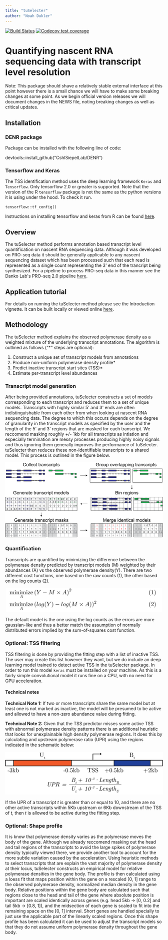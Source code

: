 ```yaml
---
title: "tuSelecter"
author: "Noah Dukler"
---
```


<!-- badges: start -->
[![Build Status](https://travis-ci.org/CshlSiepelLab/DENR.svg?branch=master)](https://travis-ci.org/CshlSiepelLab/DENR)
[![Codecov test coverage](https://codecov.io/gh/CshlSiepelLab/DENR/branch/master/graph/badge.svg)](https://codecov.io/gh/CshlSiepelLab/DENR?branch=master)
<!-- badges: end -->

# Quantifying nascent RNA sequencing data with transcript level resolution

Note: This package should shave a relatively stable external interface at this point
however there is a small chance we will have to make some breaking changes at some point.
As we begin official version releases we will document changes in the NEWS file, noting
breaking changes as well as critical updates.

## Installation
### DENR package
Package can be installed with the following line of code:

devtools::install_github("CshlSiepelLab/DENR")

### Tensorflow and Keras
The TSS identification method uses the deep learning framework `Keras` and `Tensorflow`.
Only tensorflow 2.0 or greater is supported. Note that the version of the R `tensorflow`
package is not the same as the python versions it is using under the hood. To check it
run.
```
tensorflow::tf_config()

```

Instructions on installing tensorflow and keras from R can be found
[here](https://tensorflow.rstudio.com/reference/keras/install_keras/).


## Overview
The tuSelecter method performs annotation based transcript level quantification on
nascent RNA sequencing data. Although it was developed on PRO-seq data it should be
generally applicable to any nascent sequencing dataset which has been processed such that
each read is represented as a single count representing the 3' end of the trancript being
synthesized. For a pipeline to process PRO-seq data in this manner see the Danko Lab's
PRO-seq 2.0 pipeline [here](https://github.com/Danko-Lab/proseq2.0).

## Application tutorial

For details on running the tuSelecter method please see the Introduction vignette. It can
be built locally or viewed online [here](https://rpubs.com/ndukler/tuSelecterIntro).

## Methodology
The tuSelecter method explains the observed polymerase density as a weighted mixture of
the underlying transcript annotations. The algorithm is outlined as follows ("*" steps
are optional):

1. Construct a unique set of transcript models from annotations
2. Produce non-uniform polymerase density profile*
3. Predict inactive transcript start sites (TSS)*
4. Estimate per-transcript level abundances

### Transcript model generation
After being provided annotations, tuSelecter constructs a set of models corresponding
to each transcript and reduces them to a set of unique models. Transcripts with highly
similar 5' and 3' ends are often indistinguishable from each other from when looking at
nascent RNA sequencing data. The degree to which this occurs depends on the degree of
granularity in the transcript models as specified by the user and the length of the
5' and 3' regions that are masked for each transcript. We reccomend masking roughly +/-
1kb for all transcripts as intiation and especially termination are messy processes
producing highly noisy signals and thus ignoring them generally improves the performance
of tuSelecter. tuSelecter then reduces these non-identifiable transcripts to a shared
model. This process is outlined in the figure below.

![Schematic of tuSelecter model generation](man/figures/transcript_model_generation.png)

### Quantification
Transcripts are quantified by minimizing the difference between the polymerase density
predicted by transcript models (M) weighted by their abundances (A) vs the observed
polymerase density(Y). There are two different cost functions, one based on the raw
counts (1), the other based on the log counts (2).

<p style="text-align:center;">
<img src="man/figures/optimization.png" width="500" />
</p>

The default model is the one using the log counts as the errors are more gaussian-like
and thus a better match the assumption of normally distributed errors implied by the
sum-of-squares cost function.

### Optional: TSS filtering
TSS filtering is done by providing the fitting step with a list of inactive TSS. The user
may create this list however they want, but we do include an deep learning model trained
to detect active TSS in the tuSelecter package. In order to run this model `keras` must
be installed on your machine. As this is a fairly simple convolutional model it runs fine
on a CPU, with no need for GPU acceleration.

#### Technical notes
**Technical Note 1:** If two or more transcripts share the same model but at least one is
not marked as inactive, the model will be presumed to be active and allowed to have a
non-zero abundance value during fitting.

**Technical Note 2:** Given that the TSS predictor misses some active TSS with abnormal
polymerase density patterns there is an additional heuristic that looks for unexplainable
high density polymerase regions. It does this by calculating and upstream polymerase
ratio (UPR) using the regions indicated in the schematic below:

<p style="text-align:center;">
<img src="man/figures/upstream_polymerase_ratio.png" width="600" />
</p>

If the UPR of a transcript *t* is greater than or equal to 10, and there are no other
active transcripts within 5Kb upstream or 6Kb downstream of the TSS of *t*, then *t* is
allowed to be active during the fitting step.

### Optional: Shape profile
It is know that polymerase density varies as the polymerase moves the body of the gene.
Although we already reccomend masking out the head and tail regions of the transcripts to
avoid the large spikes of polymerase density typically viewed there, we provide another
tool to account for the more subtle variation caused by the acceleration. Using
heuristic methods to select transcripts that are explain the vast majority of polymerase
density at their locus, tuSelecter constructs an empirical model for relative polymerase
densities in the gene body. The profile is then calculated using a loess fit that maps
position within the gene on a rescaled [0, 1] range to the observed polymerase density,
normalized median density in the gene body. Relative positions within the gene body are
calculated such that regions close to the head and tail of the gene where absolute
position is important are scaled identically across genes (e.g. head 5kb -> [0, 0.2] and
tail 5kb -> [0.8, 1]), and the midsection of each gene is scaled to fit into the
remaining space on the [0, 1] interval. Short genes are handled specially to just use the
applicable part of the linearly scaled regions. Once this shape profile has been
calculated it can be used to adjust the transcript models so that they do not assume
uniform polymerase density throughout the gene body.